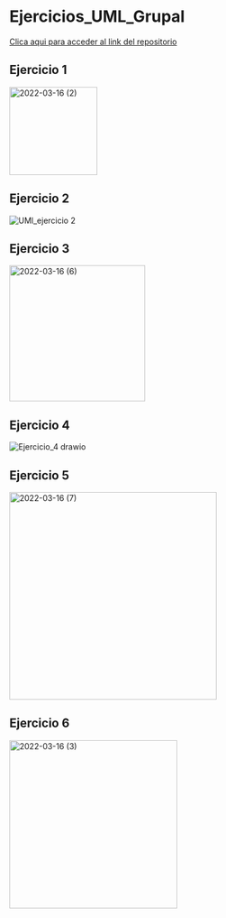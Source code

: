 # Ejercicios_UML_Grupal

[Clica aqui para acceder al link del repositorio](https://github.com/rnoguer22/Ejercicios_UML_Grupal.git)

## Ejercicio 1
<img width="156" alt="2022-03-16 (2)" src="https://user-images.githubusercontent.com/91720991/158668189-b1bbf128-79e8-4130-8cf9-4f4a91533541.png">

## Ejercicio 2
![UMl_ejercicio 2](https://user-images.githubusercontent.com/91721888/158664159-6f32b83c-66c5-47a0-a936-4f8a93a71948.png)

## Ejercicio 3
<img width="241" alt="2022-03-16 (6)" src="https://user-images.githubusercontent.com/91720991/158669554-398342b5-14b5-4c45-9633-b850e16b1a67.png">


## Ejercicio 4
![Ejercicio_4 drawio](https://user-images.githubusercontent.com/91721762/158644444-8216d702-ecbf-489a-8acf-ad26c6d927cf.png)

## Ejercicio 5
<img width="368" alt="2022-03-16 (7)" src="https://user-images.githubusercontent.com/91720991/158669763-7392418a-af62-4579-a590-a5f43a3bac5d.png">

## Ejercicio 6
<img width="298" alt="2022-03-16 (3)" src="https://user-images.githubusercontent.com/91720991/158668211-24934bd8-3881-4851-be84-a2151f55954c.png">
